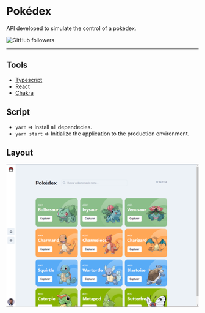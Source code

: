 # Pokédex

API developed to simulate the control of a pokédex.

![GitHub followers](https://img.shields.io/github/followers/eliforte?style=social)

***

## **Tools**

- [Typescript](https://www.typescriptlang.org/)
- [React](https://pt-br.reactjs.org/)
- [Chakra](https://chakra-ui.com/)

## **Script**

- <code>yarn</code> => Install all dependecies.
- <code>yarn start</code> => Initialize the application to the production environment.


## **Layout**

<img src="https://github.com/eliforte/Pokedex/blob/main/public/Pokedex.png?raw=true" alt="application image" />
